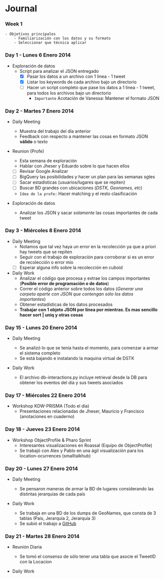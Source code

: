 Journal
=======

### Week 1
	- Objetivos principales
		- Familiarización con los datos y su formato
		- Seleccionar que técnica aplicar 

### Day 1 - Lunes 6 Enero 2014

- Exploración de datos
	- Script para analizar el JSON entregado
		- [X] Pasar los datos a un archivo con 1 linea - 1 tweet
		- [X] Listar los keywords de cada archivo bajo un directorio
		- [ ] Hacer un script completo que pase los datos a 1 linea - 1 tweet, para todos los archivos bajo un directorio
			- `Importante` Acotación de Vanessa: Mantener el formato JSON

### Day 2 - Martes 7 Enero 2014

- Daily Meeting
	* Muestra del trabajo del día anterior
	* Feedback con respecto a mantener las cosas en formato JSON **válido** o texto
- Reunion (Profe)
	- Esta semana de exploración
	- Hablar con Jheser y Eduardo sobre lo que hacen ellos
	- [ ] Revisar Google Analizar
	- [ ] BigQuery las posibilidades y hacer un plan para las semanas sgtes
	- [ ] Sacar estadísticas (usuarios/lugares que se repiten)
	- [ ] Buscar BD grandes con ubicaciones (*DSTK, Geonames, etc*)
	- `Idea de la profe:` Hacer matching y el resto clasificación

- Exploración de datos
	- Analizar los JSON y sacar *solamente* las cosas importantes de cada tweet


### Day 3 - Miércoles 8 Enero 2014

- Daily Meeting
	* Notamos que tal vez haya un error en la recolección ya que a priori hay tweets que se repiten
	* Seguir con el trabajo de exploración para corroborar si es un error de recolección o error mío
	* [ ] Esperar alguna info sobre la recolección en cuboid

- Daily Work
	* Analizar el código que procesa y extrae los campos importantes (**Posible error de programación o de datos**)
	* Correr el código anterior sobre todos los datos (*Generar una carpeta aparte con JSON que contengan sólo los datos importantes*)
	* Obtener estadísticas de los datos procesados
	- **Trabajar con 1 objeto JSON por línea por mientras. Es mas sencillo hacer sort | uniq y otras cosas**

### Day 15 - Lunes 20 Enero 2014

- Daily Meeting
	* Se analizó lo que se tenía hasta el momento, para comenzar a armar el sistema completo
	* Se está bajando e instalando la maquina virtual de DSTK

- Daily Work
	* El archivo db-interactions.py incluye retrieval desde la DB para obtener los eventos del día y sus tweets asociados

### Day 17 - Miércoles 22 Enero 2014

- Workshop KDW-PRISMA (Todo el día)
	* Presentaciones relacionadas de Jheser, Mauricio y Francisco (anotaciones en cuaderno)

### Day 18 - Jueves 23 Enero 2014

- Workshop ObjectProfile & Pharo Sprint
	* Interesantes visualizaciones en Roassal (Equipo de ObjectProfile)
	* Se trabajó con Alex y Pablo en una ágil visualización para los location-ocurrences (smalltalkhub)

### Day 20 - Lunes 27 Enero 2014

- Daily Meeting	
	* Se pensaron maneras de armar la BD de lugares considerando las distintas jerarquías de cada país

- Daily Work
	* Se trabaja en una BD de los dumps de GeoNames, que consta de 3 tablas (Pais, Jerarquía 2, Jerarquía 3)
	* Se subió el trabajo a [GitHub](http://www.github.com/ommirandap/geocontext)

### Day 21 - Martes 28 Enero 2014
- Reunión Diaria
	* Se tomó el consenso de sólo tener una tabla que asocie el TweetID con la Locacion

- Daily Work

